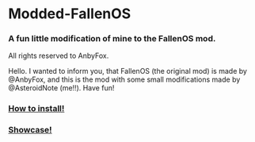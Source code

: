# Modded-FallenOS
### A fun little modification of mine to the FallenOS mod.
All rights reserved to AnbyFox.

Hello. I wanted to inform you, that FallenOS (the original mod) is made by @AnbyFox, and this is the mod with some small modifications made by @AsteroidNote (me!!).
Have fun!

### [How to install!](https://github.com/AsteroidNote/Modded-FallenOS/blob/main/tutorial.md)

### [Showcase!](https://github.com/AsteroidNote/Modded-FallenOS/blob/main/showcase.md)
